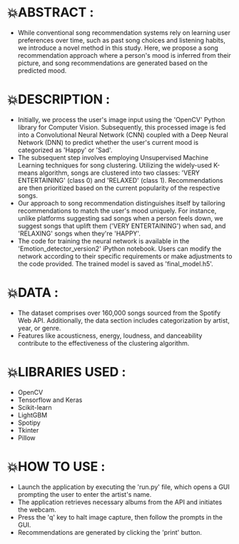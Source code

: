 # 💥ABSTRACT :

* While conventional song recommendation systems rely on learning user preferences over time, such as past song choices and listening habits, we introduce a novel method in this study. Here, we propose a song recommendation approach where a person's mood is inferred from their picture, and song recommendations are generated based on the predicted mood.

# 💥DESCRIPTION :

* Initially, we process the user's image input using the 'OpenCV' Python library for Computer Vision. Subsequently, this processed image is fed into a Convolutional Neural Network (CNN) coupled with a Deep Neural Network (DNN) to predict whether the user's current mood is categorized as 'Happy' or 'Sad'.
* The subsequent step involves employing Unsupervised Machine Learning techniques for song clustering. Utilizing the widely-used K-means algorithm, songs are clustered into two classes: 'VERY ENTERTAINING' (class 0) and 'RELAXED' (class 1). Recommendations are then prioritized based on the current popularity of the respective songs.
* Our approach to song recommendation distinguishes itself by tailoring recommendations to match the user's mood uniquely. For instance, unlike platforms suggesting sad songs when a person feels down, we suggest songs that uplift them ('VERY ENTERTAINING') when sad, and 'RELAXING' songs when they're 'HAPPY'.
* The code for training the neural network is available in the 'Emotion_detector_version2' iPython notebook. Users can modify the network according to their specific requirements or make adjustments to the code provided. The trained model is saved as 'final_model.h5'.

# 💥DATA :

* The dataset comprises over 160,000 songs sourced from the Spotify Web API. Additionally, the data section includes categorization by artist, year, or genre.
* Features like acousticness, energy, loudness, and danceability contribute to the effectiveness of the clustering algorithm.

# 💥LIBRARIES USED :

* OpenCV
* Tensorflow and Keras
* Scikit-learn
* LightGBM
* Spotipy
* Tkinter
* Pillow

# 💥HOW TO USE :

* Launch the application by executing the 'run.py' file, which opens a GUI prompting the user to enter the artist's name.
* The application retrieves necessary albums from the API and initiates the webcam.
* Press the 'q' key to halt image capture, then follow the prompts in the GUI.
* Recommendations are generated by clicking the 'print' button.
   



